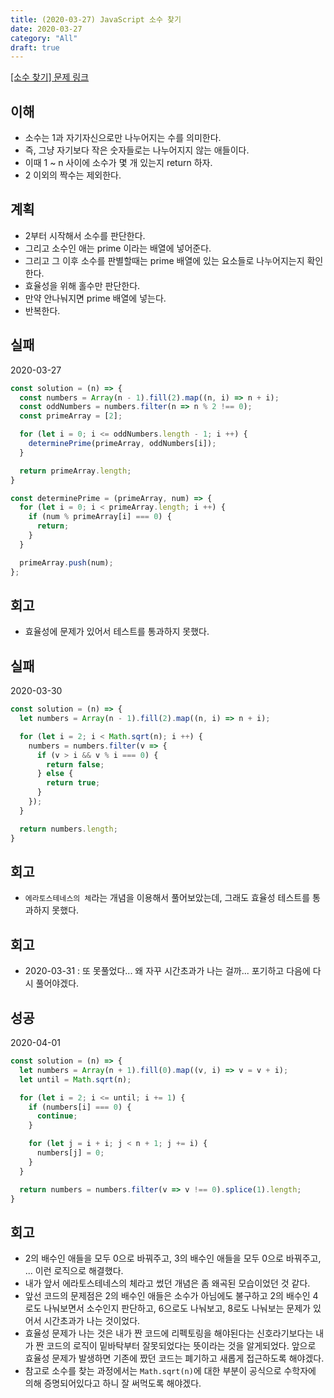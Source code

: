 ```yaml
---
title: (2020-03-27) JavaScript 소수 찾기
date: 2020-03-27
category: "All"
draft: true
---
```


[[소수 찾기] 문제 링크](https://programmers.co.kr/learn/courses/30/lessons/12921)

## 이해

- 소수는 1과 자기자신으로만 나누어지는 수를 의미한다.
- 즉, 그냥 자기보다 작은 숫자들로는 나누어지지 않는 애들이다.
- 이때 1 ~ n 사이에 소수가 몇 개 있는지 return 하자.
- 2 이외의 짝수는 제외한다.

## 계획

- 2부터 시작해서 소수를 판단한다.
- 그리고 소수인 애는 prime 이라는 배열에 넣어준다.
- 그리고 그 이후 소수를 판별할때는 prime 배열에 있는 요소들로 나누어지는지 확인한다.
- 효율성을 위해 홀수만 판단한다.
- 만약 안나눠지면 prime 배열에 넣는다.
- 반복한다.

## 실패

2020-03-27

```javascript
const solution = (n) => {
  const numbers = Array(n - 1).fill(2).map((n, i) => n + i);
  const oddNumbers = numbers.filter(n => n % 2 !== 0);
  const primeArray = [2];

  for (let i = 0; i <= oddNumbers.length - 1; i ++) {
    determinePrime(primeArray, oddNumbers[i]);
  }

  return primeArray.length;
}

const determinePrime = (primeArray, num) => {
  for (let i = 0; i < primeArray.length; i ++) {
    if (num % primeArray[i] === 0) {
      return;
    }
  }

  primeArray.push(num);
};
```

## 회고

- 효율성에 문제가 있어서 테스트를 통과하지 못했다.

## 실패

2020-03-30

```javascript
const solution = (n) => {
  let numbers = Array(n - 1).fill(2).map((n, i) => n + i);

  for (let i = 2; i < Math.sqrt(n); i ++) {
    numbers = numbers.filter(v => {
      if (v > i && v % i === 0) {
        return false;
      } else {
        return true;
      }
    });
  }

  return numbers.length;
}
```

## 회고

- `에라토스테네스의 체`라는 개념을 이용해서 풀어보았는데, 그래도 효율성 테스트를 통과하지 못했다.

## 회고

- 2020-03-31 : 또 못풀었다... 왜 자꾸 시간초과가 나는 걸까... 포기하고 다음에 다시 풀어야겠다.

## 성공

2020-04-01

```javascript
const solution = (n) => {
  let numbers = Array(n + 1).fill(0).map((v, i) => v = v + i);
  let until = Math.sqrt(n);

  for (let i = 2; i <= until; i += 1) {
    if (numbers[i] === 0) {
      continue;
    }

    for (let j = i + i; j < n + 1; j += i) {
      numbers[j] = 0;
    }
  }

  return numbers = numbers.filter(v => v !== 0).splice(1).length;
}
```

## 회고

- 2의 배수인 애들을 모두 0으로 바꿔주고, 3의 배수인 애들을 모두 0으로 바꿔주고, ... 이런 로직으로 해결했다.
- 내가 앞서 에라토스테네스의 체라고 썼던 개념은 좀 왜곡된 모습이었던 것 같다.
- 앞선 코드의 문제점은 2의 배수인 애들은 소수가 아님에도 불구하고 2의 배수인 4로도 나눠보면서 소수인지 판단하고, 6으로도 나눠보고, 8로도 나눠보는 문제가 있어서 시간초과가 나는 것이었다.
- 효율성 문제가 나는 것은 내가 짠 코드에 리펙토링을 해야된다는 신호라기보다는 내가 짠 코드의 로직이 밑바탁부터 잘못되었다는 뜻이라는 것을 알게되었다. 앞으로 효율성 문제가 발생하면 기존에 짰던 코드는 폐기하고 새롭게 접근하도록 해야겠다.
- 참고로 소수를 찾는 과정에서는 `Math.sqrt(n)`에 대한 부분이 공식으로 수학자에 의해 증명되어있다고 하니 잘 써먹도록 해야겠다.
